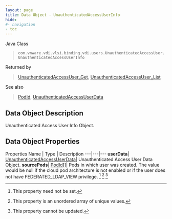```yaml
---
layout: page
title: Data Object - UnauthenticatedAccessUserInfo
hide:
#- navigation
- toc
---
```






Java Class
> `com.vmware.vdi.vlsi.binding.vdi.users.UnauthenticatedAccessUser.UnauthenticatedAccessUserInfo`

Returned by
> [UnauthenticatedAccessUser_Get](vdi.users.UnauthenticatedAccessUser.md#get), [UnauthenticatedAccessUser_List](vdi.users.UnauthenticatedAccessUser.md#list)

See also
> [PodId](vdi.entity.PodId.md), [UnauthenticatedAccessUserData](vdi.users.UnauthenticatedAccessUser.UnauthenticatedAccessUserData.md)


## Data Object Description

Unauthenticated Access User Info Object.

## Data Object Properties
Properties
Name |  Type |  Description
---|---|---
**userData**| [UnauthenticatedAccessUserData](vdi.users.UnauthenticatedAccessUser.UnauthenticatedAccessUserData.md)|  Unauthenticated Access User Data Object.
**sourcePods**| [PodId[]](vdi.entity.PodId.md)|  Pods in which user was created. The value would be null if the cloud pod architecture is not enabled or if the user does not have FEDERATED_LDAP_VIEW privilege. [^1] [^14] [^2]


 


[^1]: This property need not be set.
[^2]: This property cannot be updated.
[^14]: This property is an unordered array of unique values.